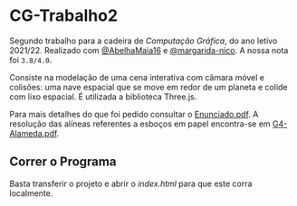 # CG-Trabalho2
Segundo trabalho para a cadeira de *Computação Gráfica*, do ano letivo 2021/22. Realizado com [@AbelhaMaia16](https://github.com/AbelhaMaia16) e [@margarida-nico](https://github.com/margarida-nico). A nossa nota foi `3.8/4.0`.

Consiste na modelação de uma cena interativa com câmara móvel e colisões: uma nave espacial que se move em redor de um planeta e colide com lixo espacial. É utilizada a biblioteca Three.js.

Para mais detalhes do que foi pedido consultar o [Enunciado.pdf](./Enunciado.pdf). A resolução das alíneas referentes a esboços em papel encontra-se em [G4-Alameda.pdf](./G4-Alameda.pdf).

## Correr o Programa
Basta transferir o projeto e abrir o *index.html* para que este corra localmente.

